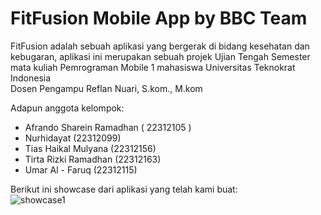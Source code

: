 # FitFusion Mobile App by BBC Team

FitFusion adalah sebuah aplikasi yang bergerak di bidang kesehatan dan kebugaran, aplikasi ini merupakan sebuah projek Ujian Tengah Semester mata kuliah Pemrograman Mobile 1 mahasiswa Universitas Teknokrat Indonesia  
Dosen Pengampu Reflan Nuari, S.kom., M.kom

Adapun anggota kelompok:
- Afrando Sharein Ramadhan ( 22312105 )
- Nurhidayat (22312099)
- Tias Haikal Mulyana (22312156)
- Tirta Rizki Ramadhan (22312163)
- Umar Al - Faruq (22312115)

Berikut ini showcase dari aplikasi yang telah kami buat:  
![showcase1]()
